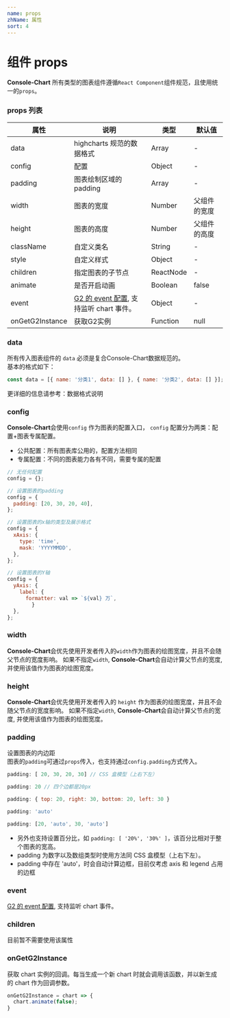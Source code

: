 ```yaml
---
name: props
zhName: 属性
sort: 4
---
```


# 组件 props

**Console-Chart** 所有类型的图表组件遵循`React Component`组件规范，且使用统一的`props`。

### props 列表
| 属性 | 说明 | 类型 | 默认值 |
| --- | --- | --- | --- |
| data | highcharts 规范的数据格式 | Array | - |
| config | 配置 | Object | - |
| padding | 图表绘制区域的 padding | Array | - |
| width | 图表的宽度 | Number | 父组件的宽度 |
| height | 图表的高度 | Number | 父组件的高度 |
| className | 自定义类名 | String | - |
| style | 自定义样式 | Object | - |
| children | 指定图表的子节点 | ReactNode | - |
| animate | 是否开启动画 | Boolean | false |
| event | [G2 的 event 配置](https://www.yuque.com/antv/g2-docs/api-chart#10b2761d), 支持监听 chart 事件。 | Object | - |
| onGetG2Instance | 获取G2实例 | Function | null |

### data
所有传入图表组件的 `data` 必须是复合Console-Chart数据规范的。<br />基本的格式如下：

```javascript
const data = [{ name: '分类1', data: [] }, { name: '分类2', data: [] }];
```
更详细的信息请参考：数据格式说明

### config
**Console-Chart**会使用`config` 作为图表的配置入口， `config` 配置分为两类：配置+图表专属配置。

- 公共配置：所有图表库公用的，配置方法相同
- 专属配置：不同的图表能力各有不同，需要专属的配置

```javascript
// 无任何配置
config = {};

// 设置图表的padding
config = {
  padding: [20, 30, 20, 40],
};

// 设置图表的x轴的类型及展示格式
config = {
  xAxis: {
    type: 'time',
    mask: 'YYYYMMDD',
  },
};

// 设置图表的Y轴
config = {
  yAxis: {
    label: {
      formatter: val => `${val} 万`,
		}
  },
};
```

### width
**Console-Chart**会优先使用开发者传入的`width`作为图表的绘图宽度，并且不会随父节点的宽度影响。 如果不指定`width`, **Console-Chart**会自动计算父节点的宽度, 并使用该值作为图表的绘图宽度。

### height
**Console-Chart**会优先使用开发者传入的 `height` 作为图表的绘图宽度，并且不会随父节点的宽度影响。 如果不指定`width`, **Console-Chart**会自动计算父节点的宽度, 并使用该值作为图表的绘图宽度。

### padding
设置图表的内边距<br />图表的`padding`可通过`props`传入，也支持通过`config.padding`方式传入。

```javascript
padding: [ 20, 30, 20, 30] // CSS 盒模型（上右下左）

padding: 20 // 四个边都是20px

padding: { top: 20, right: 30, bottom: 20, left: 30 }

padding: 'auto'

padding: [20, 'auto', 30, 'auto']
```

- 另外也支持设置百分比，如 `padding: [ '20%', '30%' ]`，该百分比相对于整个图表的宽高。<br />
- padding 为数字以及数组类型时使用方法同 CSS 盒模型（上右下左）。<br />
- padding 中存在 'auto'，时会自动计算边框，目前仅考虑 axis 和 legend 占用的边框

### event
[G2 的 event 配置](https://www.yuque.com/antv/g2-docs/api-chart#10b2761d), 支持监听 chart 事件。

### children
目前暂不需要使用该属性

### onGetG2Instance
获取 chart 实例的回调。每当生成一个新 chart 时就会调用该函数，并以新生成的 chart 作为回调参数。

```javascript
onGetG2Instance = chart => {
  chart.animate(false);
}
```

